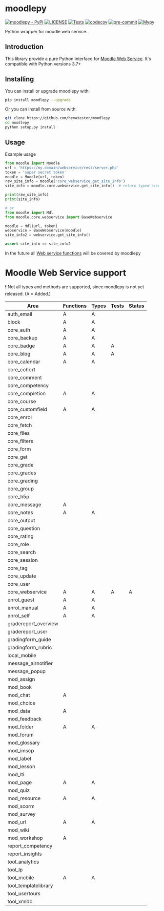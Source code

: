 # moodlepy

[![moodlepy - PyPi](https://img.shields.io/pypi/v/moodlepy)](https://pypi.org/project/moodlepy/)
[![LICENSE](https://img.shields.io/github/license/hexatester/moodlepy)](https://github.com/hexatester/moodlepy/blob/master/LICENSE)
[![Tests](https://github.com/hexatester/moodlepy/workflows/Tests/badge.svg)](https://github.com/hexatester/moodlepy/actions?query=workflow%3ATests)
[![codecov](https://codecov.io/gh/hexatester/moodlepy/branch/master/graph/badge.svg?token=EecpLLbyns)](https://codecov.io/gh/hexatester/moodlepy)
[![pre-commit](https://img.shields.io/badge/pre--commit-enabled-brightgreen?logo=pre-commit&logoColor=white)](https://github.com/pre-commit/pre-commit)
[![Mypy](https://img.shields.io/badge/Mypy-enabled-brightgreen)](https://github.com/python/mypy)

Python wrapper for moodle web service.

## Introduction

This library provide a pure Python interface for [Moodle Web Service](https://docs.moodle.org/dev/Web_services). It's compatible with Python versions 3.7+

## Installing

You can install or upgrade moodlepy with:

```bash
pip install moodlepy --upgrade
```

Or you can install from source with:

```bash
git clone https://github.com/hexatester/moodlepy
cd moodlepy
python setup.py install
```

## Usage

Example usage

```python
from moodle import Moodle
url = 'https://my.domain/webservice/rest/server.php'
token = 'super secret token'
moodle = Moodle(url, token)
raw_site_info = moodle('core_webservice_get_site_info')
site_info = moodle.core.webservice.get_site_info()  # return typed site_info

print(raw_site_info)
print(site_info)

# or
from moodle import Mdl
from moodle.core.webservice import BaseWebservice

moodle = Mdl(url, token)
webservice = BaseWebservice(moodle)
site_info2 = webservice.get_site_info()

assert site_info == site_info2
```

In the future all [Web service functions](https://docs.moodle.org/dev/Web_service_API_functions) will be covered by moodlepy

# Moodle Web Service support

❗️ Not all types and methods are supported, since moodlepy is not yet released. (A = Added.)

| Area                 | Functions | Types | Tests | Status |
| -------------------- | --------- | ----- | ----- | ------ |
| auth_email           | A         | A     |       |        |
| block                | A         | A     |       |        |
| core_auth            | A         | A     |       |        |
| core_backup          | A         | A     |       |        |
| core_badge           | A         | A     | A     |        |
| core_blog            | A         | A     | A     |        |
| core_calendar        | A         | A     |       |        |
| core_cohort          |           |       |       |        |
| core_comment         |           |       |       |        |
| core_competency      |           |       |       |        |
| core_completion      | A         | A     |       |        |
| core_course          |           |       |       |        |
| core_customfield     | A         | A     |       |        |
| core_enrol           |           |       |       |        |
| core_fetch           |           |       |       |        |
| core_files           |           |       |       |        |
| core_filters         |           |       |       |        |
| core_form            |           |       |       |        |
| core_get             |           |       |       |        |
| core_grade           |           |       |       |        |
| core_grades          |           |       |       |        |
| core_grading         |           |       |       |        |
| core_group           |           |       |       |        |
| core_h5p             |           |       |       |        |
| core_message         | A         |       |       |        |
| core_notes           | A         | A     |       |        |
| core_output          |           |       |       |        |
| core_question        |           |       |       |        |
| core_rating          |           |       |       |        |
| core_role            |           |       |       |        |
| core_search          |           |       |       |        |
| core_session         |           |       |       |        |
| core_tag             |           |       |       |        |
| core_update          |           |       |       |        |
| core_user            |           |       |       |        |
| core_webservice      | A         | A     | A     | A      |
| enrol_guest          | A         | A     |       |        |
| enrol_manual         | A         | A     |       |        |
| enrol_self           | A         | A     |       |        |
| gradereport_overview |           |       |       |        |
| gradereport_user     |           |       |       |        |
| gradingform_guide    |           |       |       |        |
| gradingform_rubric   |           |       |       |        |
| local_mobile         |           |       |       |        |
| message_airnotifier  |           |       |       |        |
| message_popup        |           |       |       |        |
| mod_assign           |           |       |       |        |
| mod_book             |           |       |       |        |
| mod_chat             | A         |       |       |        |
| mod_choice           |           |       |       |        |
| mod_data             | A         |       |       |        |
| mod_feedback         |           |       |       |        |
| mod_folder           | A         | A     |       |        |
| mod_forum            |           |       |       |        |
| mod_glossary         |           |       |       |        |
| mod_imscp            |           |       |       |        |
| mod_label            |           |       |       |        |
| mod_lesson           |           |       |       |        |
| mod_lti              |           |       |       |        |
| mod_page             | A         | A     |       |        |
| mod_quiz             |           |       |       |        |
| mod_resource         | A         | A     |       |        |
| mod_scorm            |           |       |       |        |
| mod_survey           |           |       |       |        |
| mod_url              | A         | A     |       |        |
| mod_wiki             |           |       |       |        |
| mod_workshop         | A         |       |       |        |
| report_competency    |           |       |       |        |
| report_insights      |           |       |       |        |
| tool_analytics       |           |       |       |        |
| tool_lp              |           |       |       |        |
| tool_mobile          | A         | A     |       |        |
| tool_templatelibrary |           |       |       |        |
| tool_usertours       |           |       |       |        |
| tool_xmldb           |           |       |       |        |
